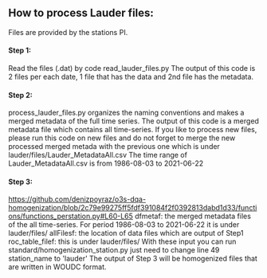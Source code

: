 ## How to process Lauder files:
Files are provided by the stations PI. 
#### Step 1:
Read the files (.dat) by code read_lauder_files.py
The output of this code is 2 files per each date, 1 file that has the data and 2nd file has the metadata.
#### Step 2:
process_lauder_files.py organizes the naming conventions and makes a merged metadata of the full time series.
The output of this code is a merged metadata file which contains all time-series.
If you like to process new files, please run this code on new files and do not forget to merge the new processed merged
metada with the previous one which is under lauder/files/Lauder_MetadataAll.csv
The time range of Lauder_MetadataAll.csv is from 1986-08-03 to 2021-06-22 	

#### Step 3:
https://github.com/denizpoyraz/o3s-dqa-homogenization/blob/2c79e99275ff5fdf391084f2f0392813dabd1d33/functions/functions_perstation.py#L60-L65
dfmetaf: the merged metadata files of the all time-series. For period 1986-08-03 to 2021-06-22 it is under lauder/files/
allFilesf: the location of data files which are output of Step1
roc_table_filef: this is under lauder/files/
With these input you can run standard/homogenization_station.py just need to change line 49 station_name to 'lauder'
The output of Step 3 will be homogenized files that are written in WOUDC format.
